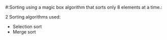 #:Sorting using a magic box algorithm that sorts only 8 elements at a time.: 


2 Sorting algorithms used:

  * Selection sort
  * Merge sort
